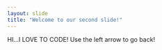 ```yaml
---
layout: slide
title: "Welcome to our second slide!"
---
```

HI...I LOVE TO CODE!
Use the left arrow to go back!
